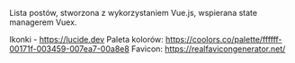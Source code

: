 Lista postów, stworzona z wykorzystaniem Vue.js, wspierana state managerem Vuex. 

Ikonki - https://lucide.dev
Paleta kolorów: https://coolors.co/palette/ffffff-00171f-003459-007ea7-00a8e8
Favicon: https://realfavicongenerator.net/

